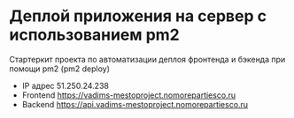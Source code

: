 # Деплой приложения на сервер с использованием pm2

Стартеркит проекта по автоматизации деплоя фронтенда и бэкенда при помощи pm2 (pm2 deploy)

* IP адрес 51.250.24.238
* Frontend https://vadims-mestoproject.nomorepartiesco.ru
* Backend https://api.vadims-mestoproject.nomorepartiesco.ru
